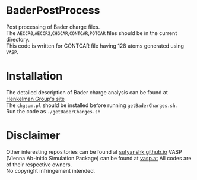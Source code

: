 # BaderPostProcess
Post processing of Bader charge files.  
The `AECCR0`,`AECCR2`,`CHGCAR`,`CONTCAR`,`POTCAR` files should be in the current directory.  
This code is written for CONTCAR file having 128 atoms generated using `VASP`.

# Installation
The detailed description of Bader charge analysis can be found at [Henkelman Group's site](http://theory.cm.utexas.edu/henkelman/code/bader/)  
The `chgsum.pl` should be installed before running `getBaderCharges.sh`.  
Run the code as `./getBaderCharges.sh`

# Disclaimer
Other interesting repositories can be found at [sufyanshk.github.io](https://sufyanshk.github.io)
VASP (Vienna Ab-initio Simulation Package) can be found at [vasp.at](https://vasp.at)
All codes are of their respective owners.  
No copyright infringement intended.  
